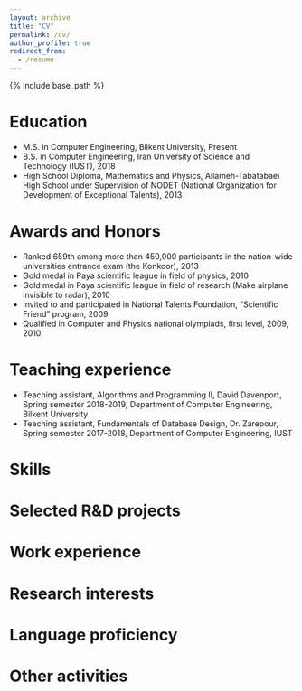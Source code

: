 ```yaml
---
layout: archive
title: "CV"
permalink: /cv/
author_profile: true
redirect_from:
  - /resume
---
```


{% include base_path %}

Education
======
* M.S. in Computer Engineering, Bilkent University, Present
* B.S. in Computer Engineering, Iran University of Science and Technology (IUST), 2018
* High School Diploma, Mathematics and Physics, Allameh-Tabatabaei High School under Supervision of NODET (National Organization for Development of Exceptional Talents), 2013

Awards and Honors
======
* Ranked 659th among more than 450,000 participants in the nation-wide universities entrance exam (the Konkoor), 2013
* Gold medal in Paya scientific league in field of physics, 2010
* Gold medal in Paya scientific league in field of research (Make airplane invisible to radar), 2010
* Invited to and participated in National Talents Foundation, “Scientific Friend” program, 2009
* Qualified in Computer and Physics national olympiads, first level, 2009, 2010

Teaching experience
======
* Teaching assistant, Algorithms and Programming II, David Davenport, Spring semester 2018-2019, Department of Computer Engineering, Bilkent University
* Teaching assistant, Fundamentals of Database Design, Dr. Zarepour, Spring semester 2017-2018, Department of Computer Engineering, IUST

Skills
======

Selected R&D projects
======

Work experience
======

Research interests
======

Language proficiency
======

Other activities
======

<!--
Work experience
======
* Summer 2015: Research Assistant
  * Github University
  * Duties included: Tagging issues
  * Supervisor: Professor Git

* Fall 2015: Research Assistant
  * Github University
  * Duties included: Merging pull requests
  * Supervisor: Professor Hub

Skills
======
* Skill 1
* Skill 2
  * Sub-skill 2.1
  * Sub-skill 2.2
  * Sub-skill 2.3
* Skill 3

Publications
======
  <ul>{% for post in site.publications %}
    {% include archive-single-cv.html %}
  {% endfor %}</ul>

Talks
======
  <ul>{% for post in site.talks %}
    {% include archive-single-talk-cv.html %}
  {% endfor %}</ul>

Teaching
======
  <ul>{% for post in site.teaching %}
    {% include archive-single-cv.html %}
  {% endfor %}</ul>

Service and leadership
======
* Currently signed in to 43 different slack teams
-->
